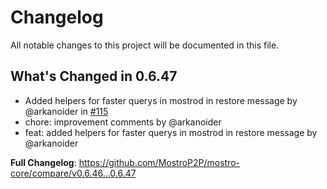 # Changelog

All notable changes to this project will be documented in this file.

## What's Changed in 0.6.47
* Added helpers for faster querys in mostrod in restore message by @arkanoider in [#115](https://github.com/MostroP2P/mostro-core/pull/115)
* chore: improvement comments by @arkanoider
* feat: added helpers for faster querys in mostrod in restore message by @arkanoider

**Full Changelog**: https://github.com/MostroP2P/mostro-core/compare/v0.6.46...0.6.47

<!-- generated by git-cliff -->
